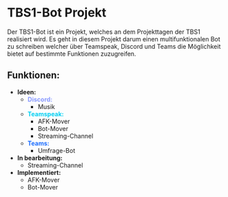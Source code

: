 # TBS1-Bot Projekt
Der TBS1-Bot ist ein Projekt, welches an dem Projekttagen der TBS1 realisiert wird.
Es geht in diesem Projekt darum einen multifunktionalen Bot zu schreiben welcher über Teamspeak,
Discord und Teams die Möglichkeit bietet auf bestimmte Funktionen zuzugreifen.
## Funktionen:
* **Ideen:**
  * <span style="color:#8899FF">**Discord:**</span>
    * Musik
  * <span style="color:#00CFF2">**Teamspeak:**</span>
    * AFK-Mover
    * Bot-Mover
    * Streaming-Channel
  * <span style="color:#1C6DFF">**Teams:**</span>
    * Umfrage-Bot
* **In bearbeitung:**
  * Streaming-Channel
* **Implementiert:**
  * AFK-Mover
  * Bot-Mover